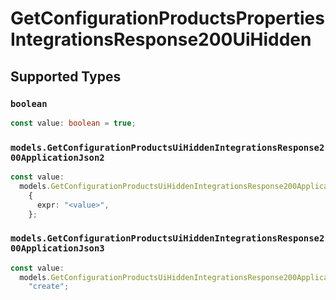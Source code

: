 # GetConfigurationProductsPropertiesIntegrationsResponse200UiHidden


## Supported Types

### `boolean`

```typescript
const value: boolean = true;
```

### `models.GetConfigurationProductsUiHiddenIntegrationsResponse200ApplicationJson2`

```typescript
const value:
  models.GetConfigurationProductsUiHiddenIntegrationsResponse200ApplicationJson2 =
    {
      expr: "<value>",
    };
```

### `models.GetConfigurationProductsUiHiddenIntegrationsResponse200ApplicationJson3`

```typescript
const value:
  models.GetConfigurationProductsUiHiddenIntegrationsResponse200ApplicationJson3 =
    "create";
```


